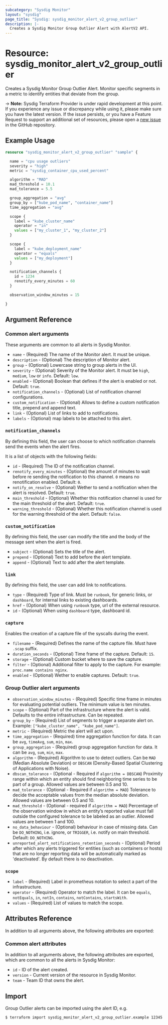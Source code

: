 ```yaml
---
subcategory: "Sysdig Monitor"
layout: "sysdig"
page_title: "Sysdig: sysdig_monitor_alert_v2_group_outlier"
description: |-
  Creates a Sysdig Monitor Group Outlier Alert with AlertV2 API.
---
```


# Resource: sysdig_monitor_alert_v2_group_outlier

Creates a Sysdig Monitor Group Outlier Alert. Monitor specific segments in a metric to identify entities that deviate from the group.

-> **Note:** Sysdig Terraform Provider is under rapid development at this point. If you experience any issue or discrepancy while using it, please make sure you have the latest version. If the issue persists, or you have a Feature Request to support an additional set of resources, please open a [new issue](https://github.com/sysdiglabs/terraform-provider-sysdig/issues/new) in the GitHub repository.

## Example Usage

```terraform
resource "sysdig_monitor_alert_v2_group_outlier" "sample" {

  name = "cpu usage outliers"
  severity = "high"
  metric = "sysdig_container_cpu_used_percent"

  algorithm = "MAD"
  mad_threshold = 10.1
  mad_tolerance = 5.5

  group_aggregation = "avg"
  group_by = ["kube_pod_name", "container_name"]
  time_aggregation = "avg"

  scope {
    label = "kube_cluster_name"
    operator = "in"
    values = ["my_cluster_1", "my_cluster_2"]
  }

  scope {
    label = "kube_deployment_name"
    operator = "equals"
    values = ["my_deployment"]
  }

  notification_channels {
    id = 1234
    renotify_every_minutes = 60
  }

  observation_window_minutes = 15

}

```

## Argument Reference

### Common alert arguments

These arguments are common to all alerts in Sysdig Monitor.

* `name` - (Required) The name of the Monitor alert. It must be unique.
* `description` - (Optional) The description of Monitor alert.
* `group` - (Optional) Lowercase string to group alerts in the UI.
* `severity` - (Optional) Severity of the Monitor alert. It must be `high`, `medium`, `low` or `info`. Default: `low`.
* `enabled` - (Optional) Boolean that defines if the alert is enabled or not. Default: `true`.
* `notification_channels` - (Optional) List of notification channel configurations.
* `custom_notification` - (Optional) Allows to define a custom notification title, prepend and append text.
* `link` - (Optional) List of links to add to notifications.
* `labels` - (Optional) map labels to be attached to this alert.

### `notification_channels`

By defining this field, the user can choose to which notification channels send the events when the alert fires.

It is a list of objects with the following fields:
* `id` - (Required) The ID of the notification channel.
* `renotify_every_minutes` - (Optional) the amount of minutes to wait before re sending the notification to this channel. `0` means no renotification enabled. Default: `0`.
* `notify_on_resolve` - (Optional) Wether to send a notification when the alert is resolved. Default: `true`.
* `main_threshold` - (Optional) Whether this notification channel is used for the main threshold of the alert. Default: `true`.
* `warning_threshold` - (Optional) Whether this notification channel is used for the warning threshold of the alert. Default: `false`.

### `custom_notification`

By defining this field, the user can modify the title and the body of the message sent when the alert is fired.

* `subject` - (Optional) Sets the title of the alert.
* `prepend` - (Optional) Text to add before the alert template.
* `append` - (Optional) Text to add after the alert template.

### `link`

By defining this field, the user can add link to notifications.

* `type` - (Required) Type of link. Must be `runbook`, for generic links, or `dashboard`, for internal links to existing dashboards.
* `href` - (Optional) When using `runbook` type, url of the external resource.
* `id` - (Optional) When using `dashboard` type, dashboard id.

### `capture`

Enables the creation of a capture file of the syscalls during the event.

* `filename` - (Required) Defines the name of the capture file. Must have `.scap` suffix.
* `duration_seconds` - (Optional) Time frame of the capture. Default: `15`.
* `storage` - (Optional) Custom bucket where to save the capture.
* `filter` - (Optional) Additional filter to apply to the capture. For example: `proc.name contains nginx`.
* `enabled` - (Optional) Wether to enable captures. Default: `true`.

### Group Outlier alert arguments

* `observation_window_minutes` - (Required) Specific time frame in minutes for evaluating potential outliers. The minimum value is ten minutes.
* `scope` - (Optional) Part of the infrastructure where the alert is valid. Defaults to the entire infrastructure. Can be repeated.
* `group_by` - (Required) List of segments to trigger a separate alert on. Example: `["kube_cluster_name", "kube_pod_name"]`.
* `metric` - (Required) Metric the alert will act upon.
* `time_aggregation` - (Required) time aggregation function for data. It can be `avg`, `timeAvg`, `sum`, `min`, `max`.
* `group_aggregation` - (Required) group aggregation function for data. It can be `avg`, `sum`, `min`, `max`.
* `algorithm` - (Required) Algorithm to use to detect outliers. Can be `MAD` (Median Absolute Deviation) or `DBSCAN` (Density-Based Spatial Clustering of Applications with Noise).
* `dbscan_tolerance` - (Optional - Required if `algorithm = DBSCAN`) Proximity range within which an entity should find neighboring time series to be part of a group. Allowed values are between 0.5 and 10.
* `mad_tolerance` - (Optional - Required if `algorithm = MAD`) Tolerance to decide the acceptable values from the median absolute deviation. Allowed values are between 0.5 and 10.
* `mad_threshold` - (Optional - required if `algorithm = MAD`) Percentage of the observation window in which an entity’s reported value must fall outside the configured tolerance to be labeled as an outlier. Allowed values are between 1 and 100.
* `no_data_behaviour` - (Optional) behaviour in case of missing data. Can be `DO_NOTHING`, i.e. ignore, or `TRIGGER`, i.e. notify on main threshold. Default: `DO_NOTHING`.
* `unreported_alert_notifications_retention_seconds` - (Optional) Period after which any alerts triggered for entities (such as containers or hosts) that are no longer reporting data will be automatically marked as 'deactivated'. By default there is no deactivation.

### `scope`

* `label` - (Required) Label in prometheus notation to select a part of the infrastructure.
* `operator` - (Required) Operator to match the label. It can be `equals`, `notEquals`, `in`, `notIn`, `contains`, `notContains`, `startsWith`.
* `values` - (Required) List of values to match the scope.

## Attributes Reference

In addition to all arguments above, the following attributes are exported:

### Common alert attributes

In addition to all arguments above, the following attributes are exported, which are common to all the alerts in Sysdig Monitor:

* `id` - ID of the alert created.
* `version` - Current version of the resource in Sysdig Monitor.
* `team` - Team ID that owns the alert.


## Import

Group Outlier alerts can be imported using the alert ID, e.g.

```
$ terraform import sysdig_monitor_alert_v2_group_outlier.example 12345
```
